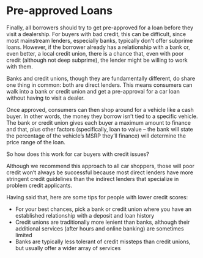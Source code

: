 ---
---

# Pre-approved Loans

Finally, all borrowers should try to get pre-approved for a loan before they visit a dealership. For buyers with bad credit, this can be difficult, since most mainstream lenders, especially banks, typically don't offer subprime loans. However, if the borrower already has a relationship with a bank or, even better, a local credit union, there is a chance that, even with poor credit (although not deep subprime), the lender might be willing to work with them.

Banks and credit unions, though they are fundamentally different, do share one thing in common: both are direct lenders. This means consumers can walk into a bank or credit union and get a pre-approval for a car loan without having to visit a dealer.

Once approved, consumers can then shop around for a vehicle like a cash buyer. In other words, the money they borrow isn’t tied to a specific vehicle. The bank or credit union gives each buyer a maximum amount to finance and that, plus other factors (specifically, loan to value – the bank will state the percentage of the vehicle’s MSRP they’ll finance) will determine the price range of the loan.

So how does this work for car buyers with credit issues?

Although we recommend this approach to all car shoppers, those will poor credit won’t always be successful because most direct lenders have more stringent credit guidelines than the indirect lenders that specialize in problem credit applicants.

Having said that, here are some tips for people with lower credit scores:

- For your best chances, pick a bank or credit union where you have an established relationship with a deposit and loan history 
- Credit unions are traditionally more lenient than banks, although their additional services (after hours and online banking) are sometimes limited
- Banks are typically less tolerant of credit missteps than credit unions, but usually offer a wider array of services
